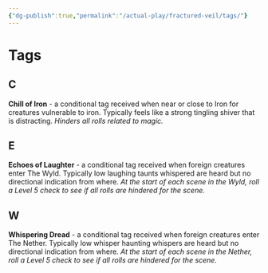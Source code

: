 ```yaml
---
{"dg-publish":true,"permalink":"/actual-play/fractured-veil/tags/"}
---
```


# Tags

## C

**Chill of Iron** - a conditional tag received when near or close to Iron for creatures vulnerable to iron. Typically feels like a strong tingling shiver that is distracting. _Hinders all rolls related to magic._

## E

**Echoes of Laughter** - a conditional tag received when foreign creatures enter The Wyld. Typically low laughing taunts whispered are heard but no directional indication from where. _At the start of each scene in the Wyld, roll a Level 5 check to see if all rolls are hindered for the scene._

## W

**Whispering Dread** - a conditional tag received when foreign creatures enter The Nether. Typically low whisper haunting whispers are heard but no directional indication from where. _At the start of each scene in the Nether, roll a Level 5 check to see if all rolls are hindered for the scene._
